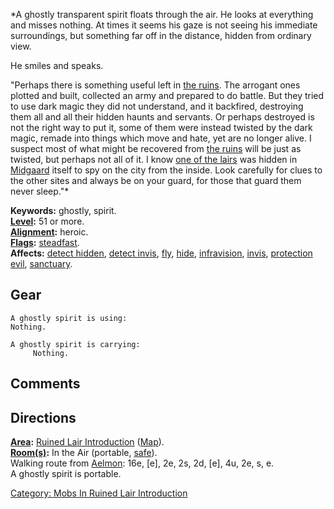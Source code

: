 *A ghostly transparent spirit floats through the air. He looks at
everything and misses nothing. At times it seems his gaze is not seeing
his immediate surroundings, but something far off in the distance,
hidden from ordinary view.  
  
He smiles and speaks.  
  
"Perhaps there is something useful left in [the
ruins](:Category:_Ruined_Lairs.md "wikilink"). The arrogant ones plotted
and built, collected an army and prepared to do battle. But they tried
to use dark magic they did not understand, and it backfired, destroying
them all and all their hidden haunts and servants. Or perhaps destroyed
is not the right way to put it, some of them were instead twisted by the
dark magic, remade into things which move and hate, yet are no longer
alive. I suspect most of what might be recovered from [the
ruins](:Category:_Ruined_Lairs.md "wikilink") will be just as twisted,
but perhaps not all of it. I know [one of the
lairs](:Category:_Ruined_Lair_1_Of_5.md "wikilink") was hidden in
[Midgaard](:Category:_Midgaard.md "wikilink") itself to spy on the city
from the inside. Look carefully for clues to the other sites and always
be on your guard, for those that guard them never sleep."*

**Keywords:** ghostly, spirit.  
**[Level](Level.md "wikilink"):** 51 or more.  
**[Alignment](Alignment.md "wikilink"):** heroic.  
**[Flags](:Category:_Mob_Types.md "wikilink"):**
[steadfast](Sentinel_Mobs.md "wikilink").  
**Affects:** [detect hidden](Detect_Hidden.md "wikilink"), [detect
invis](Detect_Invis.md "wikilink"), [fly](Fly.md "wikilink"),
[hide](Hide.md "wikilink"), [infravision](Infravision.md "wikilink"),
[invis](Invis.md "wikilink"), [protection
evil](Protection_Evil.md "wikilink"),
[sanctuary](Sanctuary.md "wikilink").  

## Gear

`A ghostly spirit is using:`  
`Nothing.`

`A ghostly spirit is carrying:`  
`     Nothing.`

## Comments

## Directions

**[Area](:Category:_Areas.md "wikilink"):** [Ruined Lair
Introduction](:Category:_Ruined_Lair_Introduction.md "wikilink")
([Map](Ruined_Lair_Introduction_Map.md "wikilink")).  
**[Room(s)](:Category:_Rooms.md "wikilink"):** In the Air (portable,
[safe](Safe_Rooms.md "wikilink")).  
Walking route from [Aelmon](Aelmon.md "wikilink"): 16e, \[e\], 2e, 2s,
2d, \[e\], 4u, 2e, s, e.  
A ghostly spirit is portable.  

[Category: Mobs In Ruined Lair
Introduction](Category:_Mobs_In_Ruined_Lair_Introduction "wikilink")
